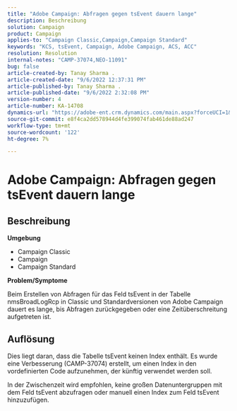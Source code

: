 ```yaml
---
title: "Adobe Campaign: Abfragen gegen tsEvent dauern lange"
description: Beschreibung
solution: Campaign
product: Campaign
applies-to: "Campaign Classic,Campaign,Campaign Standard"
keywords: "KCS, tsEvent, Campaign, Adobe Campaign, ACS, ACC"
resolution: Resolution
internal-notes: "CAMP-37074,NEO-11091"
bug: false
article-created-by: Tanay Sharma .
article-created-date: "9/6/2022 12:37:31 PM"
article-published-by: Tanay Sharma .
article-published-date: "9/6/2022 2:32:08 PM"
version-number: 4
article-number: KA-14708
dynamics-url: "https://adobe-ent.crm.dynamics.com/main.aspx?forceUCI=1&pagetype=entityrecord&etn=knowledgearticle&id=a03690ab-e02d-ed11-9db1-002248086735"
source-git-commit: e8f4ca2dd578944d4fe399074fab461de88ad247
workflow-type: tm+mt
source-wordcount: '122'
ht-degree: 7%

---
```


# Adobe Campaign: Abfragen gegen tsEvent dauern lange

## Beschreibung


<b>Umgebung</b>

- Campaign Classic
- Campaign
- Campaign Standard




<b>Problem/Symptome</b>

Beim Erstellen von Abfragen für das Feld tsEvent in der Tabelle nmsBroadLogRcp in Classic und Standardversionen von Adobe Campaign dauert es lange, bis Abfragen zurückgegeben oder eine Zeitüberschreitung aufgetreten ist.


## Auflösung


Dies liegt daran, dass die Tabelle tsEvent keinen Index enthält. Es wurde eine Verbesserung (CAMP-37074) erstellt, um einen Index in den vordefinierten Code aufzunehmen, der künftig verwendet werden soll.

In der Zwischenzeit wird empfohlen, keine großen Datenuntergruppen mit dem Feld tsEvent abzufragen oder manuell einen Index zum Feld tsEvent hinzuzufügen.
